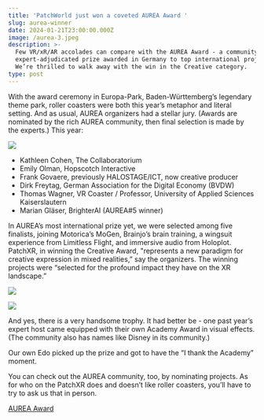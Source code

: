 ```yaml
---
title: 'PatchWorld just won a coveted AUREA Award '
slug: aurea-winner
date: 2024-01-21T23:00:00.000Z
image: /aurea-3.jpeg
description: >-
  Few VR/xR/AR accolades can compare with the AUREA Award - a community-driven,
  expert-adjudicated prize awarded in Germany to top international projects.
  We’re thrilled to walk away with the win in the Creative category.
type: post
---
```


With the award ceremony in Europa-Park, Baden-Württemberg’s legendary theme park, roller coasters were both this year’s metaphor and literal setting. And as usual, AUREA organizers had a stellar jury. (Awards are nominated by the rich AUREA community, then final selection is made by the experts.) This year:

![](/aurea-prizes.jpeg)

* Kathleen Cohen, The Collaboratorium
* Emily Olman, Hopscotch Interactive
* Frank Govaere, previously HALOSTAGE/ICT, now creative producer
* Dirk Freytag, German Association for the Digital Economy (BVDW)
* Thomas Wagner, VR Coaster / Professor, University of Applied Sciences Kaiserslautern
* Marian Gläser, BrighterAI (AUREA#5 winner)

In AUREA’s most international prize yet, we were selected among five finalists, joining Motorica’s MoGen, Brainjo’s brain training, a wingsuit experience from Limitless Flight, and immersive audio from Holoplot. PatchXR, in winning the Creative Award, "represents a new paradigm for creative expression in mixed realities,” say the organizers. The winning projects were “selected for the profound impact they have on the XR landscape.”

![](/aurea-1.jpeg)

![](/AUREA#6_PatchXR.jpg)

And yes, there is a very handsome trophy. It had better be - one past year’s expert host came equipped with their own Academy Award in visual effects. (The community also has names like Disney in its community.)

Our own Edo picked up the prize and got to have the “I thank the Academy” moment.

You can check out the AUREA community, too, by nominating projects. As for who on the PatchXR does and doesn’t like roller coasters, you’ll have to try to ask us that in person.

[AUREA Award](https://www.aurea-award.com/)
